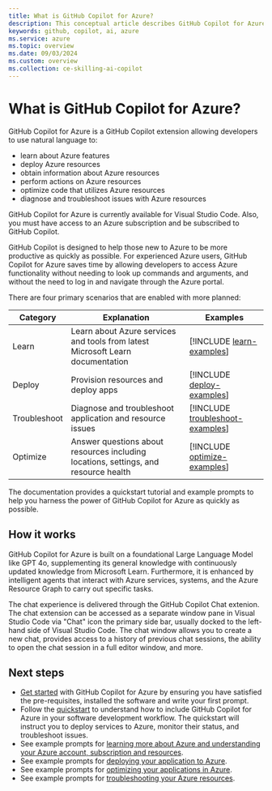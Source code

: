 ```yaml
---
title: What is GitHub Copilot for Azure?
description: This conceptual article describes GitHub Copilot for Azure Visual Studio Code extension, its purpose, what it's capable of, and how it fits into a developer's workflow.
keywords: github, copilot, ai, azure
ms.service: azure
ms.topic: overview
ms.date: 09/03/2024
ms.custom: overview
ms.collection: ce-skilling-ai-copilot
---
```


# What is GitHub Copilot for Azure?

GitHub Copilot for Azure is a GitHub Copilot extension allowing developers to use natural language to:

- learn about Azure features
- deploy Azure resources
- obtain information about Azure resources
- perform actions on Azure resources
- optimize code that utilizes Azure resources
- diagnose and troubleshoot issues with Azure resources

GitHub Copilot for Azure is currently available for Visual Studio Code. Also, you must have access to an Azure subscription and be subscribed to GitHub Copilot.

GitHub Copilot is designed to help those new to Azure to be more productive as quickly as possible. For experienced Azure users, GitHub Copilot for Azure saves time by allowing developers to access Azure functionality without needing to look up commands and arguments, and without the need to log in and navigate through the Azure portal.

There are four primary scenarios that are enabled with more planned:

|Category|Explanation|Examples|
|---|---|---|
|Learn|Learn about Azure services and tools from latest Microsoft Learn documentation|[!INCLUDE [learn-examples](./includes/learn-examples.md)]|
|Deploy|Provision resources and deploy apps|[!INCLUDE [deploy-examples](./includes/deploy-examples.md)]|
|Troubleshoot|Diagnose and troubleshoot application and resource issues|[!INCLUDE [troubleshoot-examples](./includes/troubleshoot-examples.md)]|
|Optimize|Answer questions about resources including locations, settings, and resource health|[!INCLUDE [optimize-examples](./includes/optimize-examples.md)]|

The documentation provides a quickstart tutorial and example prompts to help you harness the power of GitHub Copilot for Azure as quickly as possible.

## How it works

GitHub Copilot for Azure is built on a foundational Large Language Model like GPT 4o, supplementing its general knowledge with continuously updated knowledge from Microsoft Learn. Furthermore, it is enhanced by intelligent agents that interact with Azure services, systems, and the Azure Resource Graph to carry out specific tasks.

The chat experience is delivered through the GitHub Copilot Chat extenion. The chat extension can be accessed as a separate window pane in Visual Studio Code via "Chat" icon the primary side bar, usually docked to the left-hand side of Visual Studio Code. The chat window allows you to create a new chat, provides access to a history of previous chat sessions, the ability to open the chat session in a full editor window, and more.


## Next steps

- [Get started](get-started.md) with GitHub Copilot for Azure by ensuring you have satisfied the pre-requisites, installed the software and write your first prompt.
- Follow the [quickstart](quickstart-build-deploy-applications.md) to understand how to include GitHub Copilot for Azure in your software development workflow. The quickstart will instruct you to deploy services to Azure, monitor their status, and troubleshoot issues.
- See example prompts for [learning more about Azure and understanding your Azure account, subscription and resources](learn-examples.md).
- See example prompts for [deploying your application to Azure](deploy-examples.md).
- See example prompts for [optimizing your applications in Azure](optimize-examples.md).
- See example prompts for [troubleshooting your Azure resources](troubleshoot-examples.md).